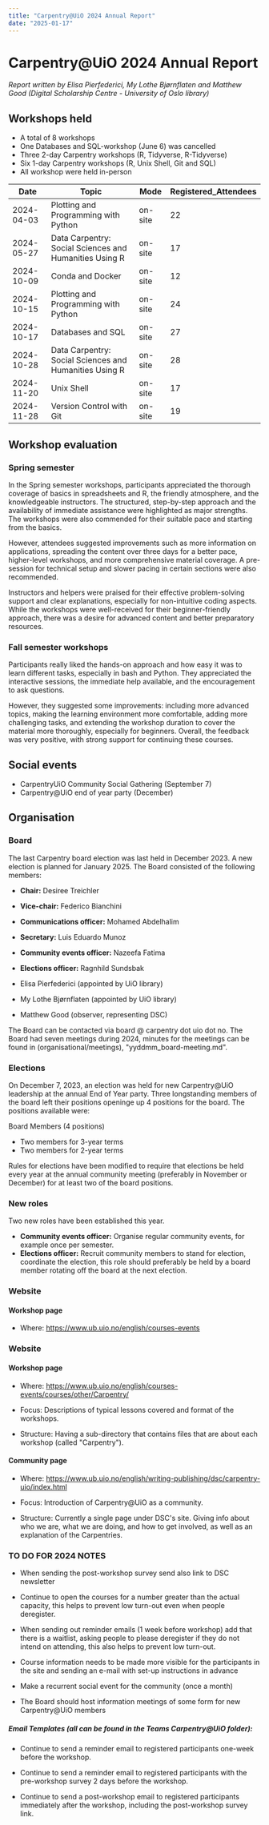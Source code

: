 ```yaml
---
title: "Carpentry@UiO 2024 Annual Report"
date: "2025-01-17"
---
```


# Carpentry@UiO 2024 Annual Report

*Report written by Elisa Pierfederici, My Lothe Bjørnflaten and Matthew Good (Digital Scholarship Centre - University of Oslo library)*

## Workshops held 

- A total of 8 workshops
- One Databases and SQL-workshop (June 6) was cancelled
- Three 2-day Carpentry workshops (R, Tidyverse, R-Tidyverse)
- Six 1-day Carpentry workshops (R, Unix Shell, Git and SQL)
- All workshop were held in-person

| Date       | Topic                                              | Mode   | Registered_Attendees |
|------------|----------------------------------------------------|--------|----------------------|
| 2024-04-03 | Plotting and Programming with Python               | on-site| 22                   |
| 2024-05-27 | Data Carpentry: Social Sciences and Humanities Using R | on-site | 17                 |
| 2024-10-09 | Conda and Docker                                   | on-site| 12                  |
| 2024-10-15 | Plotting and Programming with Python               | on-site| 24                   |
| 2024-10-17 | Databases and SQL                                  | on-site| 27
| 2024-10-28 | Data Carpentry: Social Sciences and Humanities Using R | on-site | 28               |
| 2024-11-20 | Unix Shell                                         | on-site| 17                  |
| 2024-11-28 | Version Control with Git                           | on-site| 19                  |

## Workshop evaluation

### Spring semester
In the Spring semester workshops, participants appreciated the thorough coverage of basics in spreadsheets and R, the friendly atmosphere, and the knowledgeable instructors. The structured, step-by-step approach and the availability of immediate assistance were highlighted as major strengths. The workshops were also commended for their suitable pace and starting from the basics.

However, attendees suggested improvements such as more information on applications, spreading the content over three days for a better pace, higher-level workshops, and more comprehensive material coverage. A pre-session for technical setup and slower pacing in certain sections were also recommended.

Instructors and helpers were praised for their effective problem-solving support and clear explanations, especially for non-intuitive coding aspects. While the workshops were well-received for their beginner-friendly approach, there was a desire for advanced content and better preparatory resources.

### Fall semester workshops
Participants really liked the hands-on approach and how easy it was to learn different tasks, especially in bash and Python. They appreciated the interactive sessions, the immediate help available, and the encouragement to ask questions.

However, they suggested some improvements: including more advanced topics, making the learning environment more comfortable, adding more challenging tasks, and extending the workshop duration to cover the material more thoroughly, especially for beginners. Overall, the feedback was very positive, with strong support for continuing these courses.

## Social events

- CarpentryUiO Community Social Gathering (September 7)
- Carpentry@UiO end of year party (December)

## Organisation

### Board

The last Carpentry board election was last held in December 2023. A new election is planned for January 2025. The Board consisted of the following members:

- **Chair:** Desiree Treichler
- **Vice-chair:** Federico Bianchini
- **Communications officer:** Mohamed Abdelhalim
- **Secretary:** Luis Eduardo Munoz
- **Community events officer:** Nazeefa Fatima
- **Elections officer:** Ragnhild Sundsbak

- Elisa Pierfederici (appointed by UiO library)
- My Lothe Bjørnflaten (appointed by UiO library)
- Matthew Good (observer, representing DSC)  

The Board can be contacted via board @ carpentry dot uio dot no. The Board had seven meetings during 2024, minutes for the meetings can be found in (organisational/meetings), "yyddmm_board-meeting.md".

### Elections

On December 7, 2023, an election was held for new Carpentry@UiO leadership at the annual End of Year party. Three longstanding members of the board left their positions openinge up 4 positions for the board. The positions available were: 

Board Members (4 positions)
- Two members for 3-year terms
- Two members for 2-year terms

Rules for elections have been modified to require that elections be held every year at the annual community meeting (preferably in November or December) for at least two of the board positions.

### New roles 

Two new roles have been established this year.

- **Community events officer:** Organise regular community events, for example once per semester. 
- **Elections officer:** Recruit community members to stand for election, coordinate the election, this role should preferably be held by a board member rotating off the board at the next election. 

### Website

#### Workshop page
- Where: https://www.ub.uio.no/english/courses-events

 

### Website

#### Workshop page

* Where: https://www.ub.uio.no/english/courses-events/courses/other/Carpentry/

* Focus: Descriptions of typical lessons covered and format of the workshops.

* Structure: Having a sub-directory that contains files that are about each workshop (called "Carpentry").

#### Community page

* Where: https://www.ub.uio.no/english/writing-publishing/dsc/carpentry-uio/index.html

* Focus: Introduction of Carpentry@UiO as a community.

* Structure: Currently a single page under DSC's site. Giving info about who we are, what we are doing, and how to get involved, as well as an explanation of the Carpentries.

### TO DO FOR 2024 NOTES

* When sending the post-workshop survey send also link to DSC newsletter 

* Continue to open the courses for a number greater than the actual capacity, this helps to prevent low turn-out even when people deregister. 

* When sending out reminder emails (1 week before workshop) add that there is a waitlist, asking people to please deregister if they do not intend on attending, this also helps to prevent low turn-out.

 * Course information needs to be made more visible for the participants in the site and sending an e-mail with set-up instructions in advance

* Make a recurrent social event for the community (once a month) 

* The Board should host information meetings of some form for new Carpentry@UiO members

##### Email Templates (all can be found in the Teams Carpentry@UiO folder):	

* Continue to send a reminder email to registered participants one-week before the workshop. 

* Continue to send a reminder email to registered participants with the pre-workshop survey 2 days before the workshop. 

* Continue to send a post-workshop email to registered participants immediately after the workshop, including the post-workshop survey link. 	
